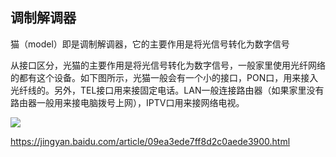 ## 调制解调器

猫（model）即是调制解调器，它的主要作用是将光信号转化为数字信号

从接口区分，光猫的主要作用是将光信号转化为数字信号，一般家里使用光纤网络的都有这个设备。如下图所示，光猫一般会有一个小的接口，PON口，用来接入光纤线的。另外，TEL接口用来接固定电话。LAN一般连接路由器（如果家里没有路由器一般用来接电脑拨号上网），IPTV口用来接网络电视。

![](https://i.postimg.cc/mrvgmG7D/19216811.gif)

https://jingyan.baidu.com/article/09ea3ede7ff8d2c0aede3900.html

